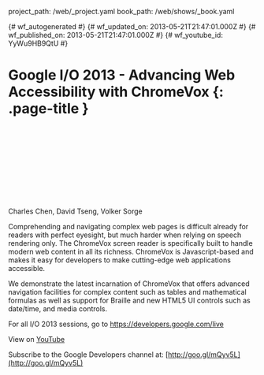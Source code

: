 project_path: /web/_project.yaml
book_path: /web/shows/_book.yaml

{# wf_autogenerated #}
{# wf_updated_on: 2013-05-21T21:47:01.000Z #}
{# wf_published_on: 2013-05-21T21:47:01.000Z #}
{# wf_youtube_id: YyWu9HB9QtU #}

# Google I/O 2013 - Advancing Web Accessibility with ChromeVox {: .page-title }


<div class="video-wrapper">
  <iframe class="devsite-embedded-youtube-video" data-video-id="YyWu9HB9QtU"
          data-autohide="1" data-showinfo="0" frameborder="0" allowfullscreen>
  </iframe>
</div>

Charles Chen, David Tseng, Volker Sorge 

Comprehending and navigating complex web pages is difficult already for readers with perfect eyesight, but much harder when relying on speech rendering only. The ChromeVox screen reader is specifically built to handle modern web content in all its richness. ChromeVox is Javascript-based and makes it easy for developers to make cutting-edge web applications accessible.

We demonstrate the latest incarnation of ChromeVox that offers advanced navigation facilities for complex content such as tables and mathematical formulas as well as support for Braille and new HTML5 UI controls such as date/time, and media controls.

For all I/O 2013 sessions, go to https://developers.google.com/live

View on [YouTube](https://youtu.be/YyWu9HB9QtU)

Subscribe to the Google Developers channel at: [http://goo.gl/mQyv5L](http://goo.gl/mQyv5L)
